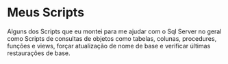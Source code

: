# Meus Scripts

Alguns dos Scripts que eu montei para me ajudar com o Sql Server no geral como Scripts de consultas de objetos como tabelas, colunas, procedures, funções e views, forçar atualização de nome de base e verificar últimas restaurações de base.
